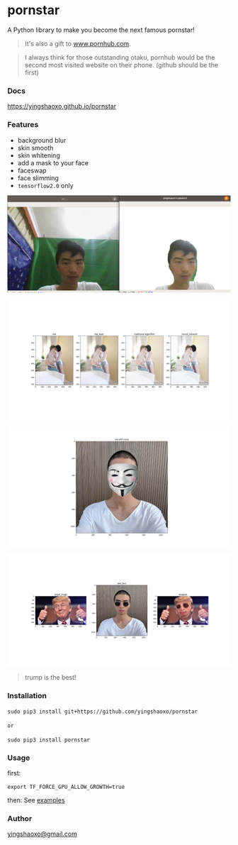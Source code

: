 # pornstar

A Python library to make you become the next famous pornstar!

> It's also a gift to www.pornhub.com.

> I always think for those outstanding otaku, pornhub would be the second most visited website on their phone. (github should be the first)

### Docs
https://yingshaoxo.github.io/pornstar

### Features
* background blur
* skin smooth
* skin whitening
* add a mask to your face
* faceswap
* face slimming
* `tensorflow2.0` only

![Feature1](Feature_0.png)

![Feature1](Feature_1.png)

![Feature2](Feature_2.png)

![Feature3](Feature_3.png)

> trump is the best!


### Installation
```
sudo pip3 install git+https://github.com/yingshaoxo/pornstar

or 

sudo pip3 install pornstar
```


### Usage
first:
```
export TF_FORCE_GPU_ALLOW_GROWTH=true
```

then:
See [examples](https://github.com/yingshaoxo/pornstar/tree/master/example)


### Author

yingshaoxo@gmail.com
